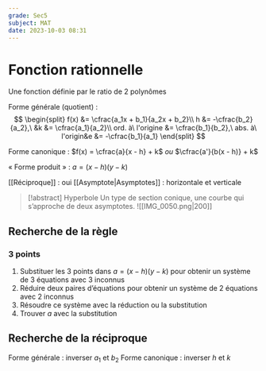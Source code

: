 ```yaml
---
grade: Sec5
subject: MAT
date: 2023-10-03 08:31
---
```


# Fonction rationnelle

Une fonction définie par le ratio de 2 polynômes

Forme générale (quotient) :
$$
\begin{split}
f(x) &= \cfrac{a_1x + b_1}{a_2x + b_2}\\
h &= -\cfrac{b_2}{a_2},\ &k &= \cfrac{a_1}{a_2}\\
ord. à\ l'origine &= \cfrac{b_1}{b_2},\ abs. à\ l'origin&e &= -\cfrac{b_1}{a_1}
\end{split}
$$

Forme canonique :
$f(x) = \cfrac{a}{x - h} + k$ *ou* $\cfrac{a'}{b(x - h)} + k$

« Forme produit » :
$a = (x - h)(y - k)$

[[Réciproque]] : oui
[[Asymptote|Asymptotes]] : horizontale et verticale

> [!abstract] Hyperbole
> Un type de section conique, une courbe qui s’approche de deux asymptotes.
> ![[IMG_0050.png|200]]

## Recherche de la règle

### 3 points

1. Substituer les 3 points dans $a = (x - h)(y - k)$ pour obtenir un système de 3 équations avec 3 inconnus
2. Réduire deux paires d’équations pour obtenir un système de 2 équations avec 2 inconnus
3. Résoudre ce système avec la réduction ou la substitution
4. Trouver $a$ avec la substitution

## Recherche de la réciproque

Forme générale : inverser $a_1$ et $b_2$
Forme canonique : inverser $h$ et $k$